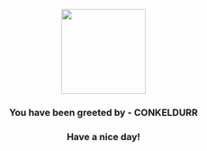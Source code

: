 <p align="center">
            <img src="https://raw.githubusercontent.com/PokeAPI/sprites/master/sprites/pokemon/534.png" width="150" height="150">
          </p>
          <h3 align="center">You have been greeted by - <b>CONKELDURR</b></h3>
          <h3 align="center">Have a nice day!</h3>
